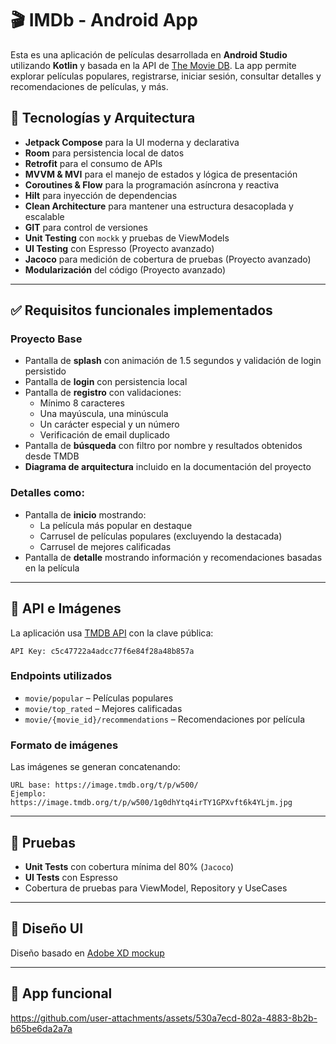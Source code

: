 # 🎬 IMDb - Android App

Esta es una aplicación de películas desarrollada en **Android Studio** utilizando **Kotlin** y basada en la API de [The Movie DB](https://api.themoviedb.org/3). La app permite explorar películas populares, registrarse, iniciar sesión, consultar detalles y recomendaciones de películas, y más.

## 📱 Tecnologías y Arquitectura

- **Jetpack Compose** para la UI moderna y declarativa  
- **Room** para persistencia local de datos  
- **Retrofit** para el consumo de APIs  
- **MVVM & MVI** para el manejo de estados y lógica de presentación  
- **Coroutines & Flow** para la programación asíncrona y reactiva  
- **Hilt** para inyección de dependencias  
- **Clean Architecture** para mantener una estructura desacoplada y escalable  
- **GIT** para control de versiones  
- **Unit Testing** con `mockk` y pruebas de ViewModels  
- **UI Testing** con Espresso (Proyecto avanzado)  
- **Jacoco** para medición de cobertura de pruebas (Proyecto avanzado)  
- **Modularización** del código (Proyecto avanzado)  

---

## ✅ Requisitos funcionales implementados

### Proyecto Base

- Pantalla de **splash** con animación de 1.5 segundos y validación de login persistido  
- Pantalla de **login** con persistencia local  
- Pantalla de **registro** con validaciones:
  - Mínimo 8 caracteres  
  - Una mayúscula, una minúscula  
  - Un carácter especial y un número  
  - Verificación de email duplicado  
- Pantalla de **búsqueda** con filtro por nombre y resultados obtenidos desde TMDB  
- **Diagrama de arquitectura** incluido en la documentación del proyecto  

### Detalles como:

- Pantalla de **inicio** mostrando:
  - La película más popular en destaque  
  - Carrusel de películas populares (excluyendo la destacada)  
  - Carrusel de mejores calificadas  
- Pantalla de **detalle** mostrando información y recomendaciones basadas en la película  
---

## 🔗 API e Imágenes

La aplicación usa [TMDB API](https://api.themoviedb.org/3) con la clave pública:

```
API Key: c5c47722a4adcc77f6e84f28a48b857a
```

### Endpoints utilizados

- `movie/popular` – Películas populares  
- `movie/top_rated` – Mejores calificadas  
- `movie/{movie_id}/recommendations` – Recomendaciones por película  

### Formato de imágenes

Las imágenes se generan concatenando:

```
URL base: https://image.tmdb.org/t/p/w500/
Ejemplo: https://image.tmdb.org/t/p/w500/1g0dhYtq4irTY1GPXvft6k4YLjm.jpg
```

---

## 🧪 Pruebas

- **Unit Tests** con cobertura mínima del 80% (`Jacoco`)  
- **UI Tests** con Espresso  
- Cobertura de pruebas para ViewModel, Repository y UseCases  

---

## 🎨 Diseño UI

Diseño basado en [Adobe XD mockup](https://xd.adobe.com/view/feafd6f3-3f73-47c1-99d8-f7f11e5f7ac9-abfc/screen/1759965c-25c5-4b09-b4eb-07d1118ee139/)

---

## 📸 App funcional 

https://github.com/user-attachments/assets/530a7ecd-802a-4883-8b2b-b65be6da2a7a
